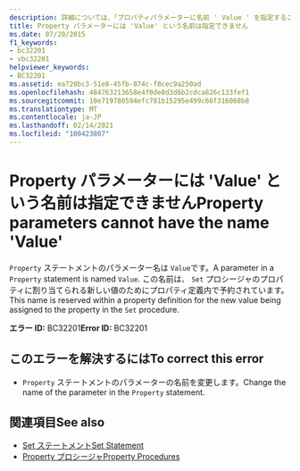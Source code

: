 ```yaml
---
description: 詳細については、「プロパティパラメーターに名前 ' Value ' を指定することはできません
title: Property パラメーターには 'Value' という名前は指定できません
ms.date: 07/20/2015
f1_keywords:
- bc32201
- vbc32201
helpviewer_keywords:
- BC32201
ms.assetid: ea720bc3-51e8-45fb-874c-f8cec9a250ad
ms.openlocfilehash: 484763213658e4f0de8d3d6b2cdca826c133fef1
ms.sourcegitcommit: 10e719780594efc781b15295e499c66f316068b8
ms.translationtype: MT
ms.contentlocale: ja-JP
ms.lasthandoff: 02/14/2021
ms.locfileid: "100423807"
---
```

# <a name="property-parameters-cannot-have-the-name-value"></a><span data-ttu-id="15567-103">Property パラメーターには 'Value' という名前は指定できません</span><span class="sxs-lookup"><span data-stu-id="15567-103">Property parameters cannot have the name 'Value'</span></span>

<span data-ttu-id="15567-104">`Property` ステートメントのパラメーター名は `Value`です。</span><span class="sxs-lookup"><span data-stu-id="15567-104">A parameter in a `Property` statement is named `Value`.</span></span> <span data-ttu-id="15567-105">この名前は、 `Set` プロシージャのプロパティに割り当てられる新しい値のためにプロパティ定義内で予約されています。</span><span class="sxs-lookup"><span data-stu-id="15567-105">This name is reserved within a property definition for the new value being assigned to the property in the `Set` procedure.</span></span>  
  
 <span data-ttu-id="15567-106">**エラー ID:** BC32201</span><span class="sxs-lookup"><span data-stu-id="15567-106">**Error ID:** BC32201</span></span>  
  
## <a name="to-correct-this-error"></a><span data-ttu-id="15567-107">このエラーを解決するには</span><span class="sxs-lookup"><span data-stu-id="15567-107">To correct this error</span></span>  
  
- <span data-ttu-id="15567-108">`Property` ステートメントのパラメーターの名前を変更します。</span><span class="sxs-lookup"><span data-stu-id="15567-108">Change the name of the parameter in the `Property` statement.</span></span>  
  
## <a name="see-also"></a><span data-ttu-id="15567-109">関連項目</span><span class="sxs-lookup"><span data-stu-id="15567-109">See also</span></span>

- [<span data-ttu-id="15567-110">Set ステートメント</span><span class="sxs-lookup"><span data-stu-id="15567-110">Set Statement</span></span>](../language-reference/statements/set-statement.md)
- [<span data-ttu-id="15567-111">Property プロシージャ</span><span class="sxs-lookup"><span data-stu-id="15567-111">Property Procedures</span></span>](../programming-guide/language-features/procedures/property-procedures.md)
